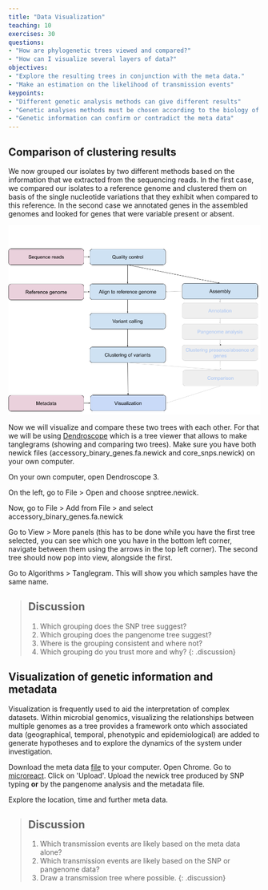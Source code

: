```yaml
---
title: "Data Visualization"
teaching: 10
exercises: 30
questions:
- "How are phylogenetic trees viewed and compared?"
- "How can I visualize several layers of data?"
objectives:
- "Explore the resulting trees in conjunction with the meta data."
- "Make an estimation on the likelihood of transmission events"
keypoints:
- "Different genetic analysis methods can give different results"
- "Genetic analyses methods must be chosen according to the biology of the organism: one size doesn't fit all"
- "Genetic information can confirm or contradict the meta data"
---
```


## Comparison of clustering results

We now grouped our isolates by two different methods based on the information that we extracted from the sequencing reads.
In the first case, we compared our isolates to a reference genome and clustered them on basis of the single nucleotide variations that they exhibit when compared to this reference. In the second case we annotated genes in the assembled genomes and looked for genes that were variable present or absent.

![workflow](../fig/Workflow.png)


Now we will visualize and compare these two trees with each other. For that we will be using [Dendroscope](http://dendroscope.org/) which is a tree viewer that allows to make tanglegrams (showing and comparing two trees). Make sure you have both newick files (accessory_binary_genes.fa.newick and core_snps.newick) on your own computer. 

On your own computer, open Dendroscope 3.

On the left, go to File > Open and choose snptree.newick.

Now, go to File > Add from File > and select accessory_binary_genes.fa.newick
 
Go to View > More panels (this has to be done while you have the first tree selected, you can see which one you have in the bottom left corner, navigate between them using the arrows in the top left corner). The second tree should now pop into view, alongside the first.

Go to Algorithms > Tanglegram. This will show you which samples have the same name.

> ## Discussion
>
> 1. Which grouping does the SNP tree suggest?
> 2. Which grouping does the pangenome tree suggest?
> 3. Where is the grouping consistent and where not?
> 4. Which grouping do you trust more and why?
{: .discussion}


## Visualization of genetic information and metadata

Visualization is frequently used to aid the interpretation of complex datasets. Within microbial genomics, visualizing the relationships between multiple genomes as a tree provides a framework onto which associated data (geographical, temporal, phenotypic and epidemiological) are added to generate hypotheses and to explore the dynamics of the system under investigation.

Download the meta data [file](../files/meta.csv) to your computer. Open Chrome. Go to [microreact](https://microreact.org/). Click on 'Upload'. Upload the newick tree produced by SNP typing **or** by the pangenome analysis and the metadata file.

Explore the location, time and further meta data.

> ## Discussion
>
> 1. Which transmission events are likely based on the meta data alone?
> 2. Which transmission events are likely based on the SNP or pangenome data?
> 3. Draw a transmission tree where possible.
{: .discussion}


